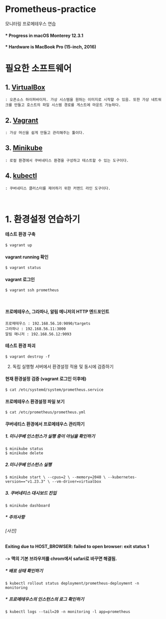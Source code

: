 # Prometheus-practice
 모니터링 프로메테우스 연습
#### * Progress in macOS Monterey 12.3.1
#### * Hardware is MacBook Pro (15-inch, 2016)

 # 필요한 소프트웨어
 ## 1. [VirtualBox](https://www.virtualbox.org/wiki/Downloads)
    : 오픈소스 하이퍼바이저. 가상 시스템을 원하는 이미지로 시작할 수 있음. 또한 가상 네트워크를 만들고 호스트의 파일 시스템 경로를 게스트에 마운트 가능하다.
 ## 2. [Vagrant](https://www.vagrantup.com/downloads)
    : 가상 머신을 쉽게 만들고 관리해주는 툴이다.
 ## 3. [Minikube](https://minikube.sigs.k8s.io/docs/start/)
    : 로컬 환경에서 쿠버네티스 환경을 구성하고 테스트할 수 있는 도구이다.
 ## 4. [kubectl](https://kubernetes.io/ko/docs/tasks/tools/install-kubectl-macos/)
    : 쿠버네티스 클러스터를 제어하기 위한 커맨드 라인 도구이다.




<br/>

# 1. 환경설정 연습하기
#### 테스트 환경 구축
    $ vagrant up
#### vagrant running 확인
    $ vagrant status
#### vagrant 로그인
    $ vagrant ssh prometheus

</br>

#### 프로메테우스, 그라파나, 알림 메니저의 HTTP 엔드포인트
    프로메테우스 : 192.168.56.10:9090/targets
    그라파나 : 192.168.56.11:3000
    알림 매니저 : 192.168.56.12:9093

#### 테스트 환경 파괴
    $ vagrant destroy -f




2. 독립 실행형 서버에서 환경설정 적용 및 동시에 검증하기

#### 현재 환경설정 검증 (vagrant 로그인 이후에)
    $ cat /etc/systemd/system/prometheus.service
#### 프로메테우스 환경설정 파일 보기
    $ cat /etc/prometheus/prometheus.yml

#### 쿠버네티스 환경에서 프로메테우스 관리하기
##### 1. 미니쿠베 인스턴스가 실행 중이 아님을 확인하기
    $ minikube status
    $ minikube delete
##### 2.미니쿠베 인스턴스 실행
    $ minikube start \ --cpus=2 \ --memory=2048 \ --kubernetes-version=="v1.23.3" \ --vm-driver=virtualbox
##### 3. 쿠버네티스 대시보드 진입
    $ minikube dashboard
##### * 주의사항
###### [사진]
#### Exiting due to HOST_BROWSER: failed to open browser: exit status 1 
#### -> 맥의 기본 브라우저를 chrom에서 safari로 바꾸면 해결됨.

##### * 배포 상태 확인하기
    $ kubectl rollout status deployment/prometheus-deployment -n monitoring

##### * 프로메테우스의 인스턴스의 로그 확인하기
    $ kubectl logs --tail=20 -n monitoring -l app=prometheus